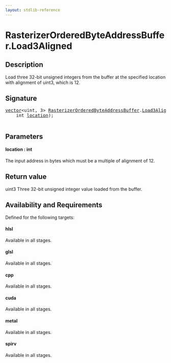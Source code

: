 ```yaml
---
layout: stdlib-reference
---
```


# RasterizerOrderedByteAddressBuffer\.Load3Aligned

## Description

Load three 32-bit unsigned integers from the buffer at the specified location with alignment
of <span class='code'>uint3</span>, which is 12.



## Signature 

<pre>
<a href="../../vector/index.html" class="code_type">vector</a>&lt;<span class="code_keyword">uint</span>, 3&gt; <a href="../index.html" class="code_type">RasterizerOrderedByteAddressBuffer</a>.<a href=".html">Load3Aligned</a>(
    <span class="code_keyword">int</span> <a href=".html#decl-location" class="code_param">location</a>);

</pre>

## Parameters

####  <a id="decl-location"></a>location  : int
The input address in bytes which must be a multiple of alignment of 12.


## Return value
<span class='code'>uint3</span> Three 32-bit unsigned integer value loaded from the buffer.


## Availability and Requirements

Defined for the following targets:

#### hlsl
Available in all stages.

#### glsl
Available in all stages.

#### cpp
Available in all stages.

#### cuda
Available in all stages.

#### metal
Available in all stages.

#### spirv
Available in all stages.



